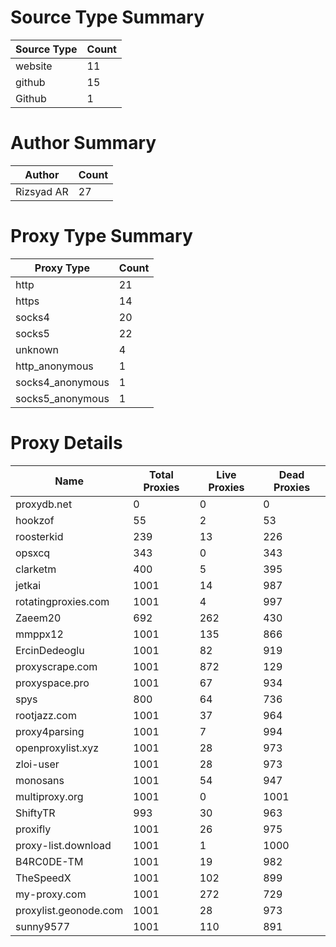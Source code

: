 # Source Type Summary

| Source Type | Count |
|-------------|-------|
| website | 11 |
| github | 15 |
| Github | 1 |


# Author Summary

| Author | Count |
|--------|-------|
| Rizsyad AR | 27 |


# Proxy Type Summary

| Proxy Type | Count |
|------------|-------|
| http | 21 |
| https | 14 |
| socks4 | 20 |
| socks5 | 22 |
| unknown | 4 |
| http_anonymous | 1 |
| socks4_anonymous | 1 |
| socks5_anonymous | 1 |


# Proxy Details

| Name | Total Proxies | Live Proxies | Dead Proxies |
|------|---------------|--------------|---------------|
| proxydb.net | 0 | 0 | 0 |
| hookzof | 55 | 2 | 53 |
| roosterkid | 239 | 13 | 226 |
| opsxcq | 343 | 0 | 343 |
| clarketm | 400 | 5 | 395 |
| jetkai | 1001 | 14 | 987 |
| rotatingproxies.com | 1001 | 4 | 997 |
| Zaeem20 | 692 | 262 | 430 |
| mmppx12 | 1001 | 135 | 866 |
| ErcinDedeoglu | 1001 | 82 | 919 |
| proxyscrape.com | 1001 | 872 | 129 |
| proxyspace.pro | 1001 | 67 | 934 |
| spys | 800 | 64 | 736 |
| rootjazz.com | 1001 | 37 | 964 |
| proxy4parsing | 1001 | 7 | 994 |
| openproxylist.xyz | 1001 | 28 | 973 |
| zloi-user | 1001 | 28 | 973 |
| monosans | 1001 | 54 | 947 |
| multiproxy.org | 1001 | 0 | 1001 |
| ShiftyTR | 993 | 30 | 963 |
| proxifly | 1001 | 26 | 975 |
| proxy-list.download | 1001 | 1 | 1000 |
| B4RC0DE-TM | 1001 | 19 | 982 |
| TheSpeedX | 1001 | 102 | 899 |
| my-proxy.com | 1001 | 272 | 729 |
| proxylist.geonode.com | 1001 | 28 | 973 |
| sunny9577 | 1001 | 110 | 891 |
